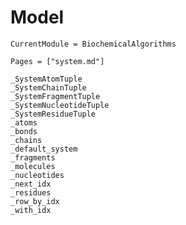 # Model
```@meta
CurrentModule = BiochemicalAlgorithms
```

```@index
Pages = ["system.md"]
```

```@docs
_SystemAtomTuple
_SystemChainTuple
_SystemFragmentTuple
_SystemNucleotideTuple
_SystemResidueTuple
_atoms
_bonds
_chains
_default_system
_fragments
_molecules
_nucleotides
_next_idx
_residues
_row_by_idx
_with_idx
```
